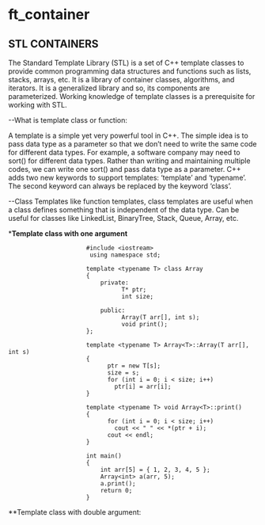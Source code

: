 # ft_container

STL CONTAINERS
---------------

The Standard Template Library (STL) is a set of C++ template classes to provide common programming data structures and functions such as lists, stacks, arrays, etc. It is a library of container classes, algorithms, and iterators. It is a generalized library and so, its components are parameterized. Working knowledge of template classes is a prerequisite for working with STL. 

--What is template class or function:

A template is a simple yet very powerful tool in C++. The simple idea is to pass data type as a parameter so that we don’t need to write the same code for different data types. For example, a software company may need to sort() for different data types. Rather than writing and maintaining multiple codes, we can write one sort() and pass data type as a parameter. 
C++ adds two new keywords to support templates: ‘template’ and ‘typename’. The second keyword can always be replaced by the keyword ‘class’.

--Class Templates like function templates, class templates are useful when a class defines something that is independent of the data type. Can be useful for classes like LinkedList, BinaryTree, Stack, Queue, Array, etc. 




***Template class with one argument**

                          #include <iostream>
                           using namespace std;

                          template <typename T> class Array 
                          {
                              private:
	                                T* ptr;
	                                int size;

                              public:
	                                Array(T arr[], int s);
	                                void print();
                          };

                          template <typename T> Array<T>::Array(T arr[], int s)
                          {
	                            ptr = new T[s];
	                            size = s;
	                            for (int i = 0; i < size; i++)
		                          ptr[i] = arr[i];
                          }

                          template <typename T> void Array<T>::print()
                          {
	                            for (int i = 0; i < size; i++)
		                          cout << " " << *(ptr + i);
	                            cout << endl;
                          }

                          int main()
                          {
	                          int arr[5] = { 1, 2, 3, 4, 5 };
	                          Array<int> a(arr, 5);
	                          a.print();
	                          return 0;
                          }
**Template class with double argument:
	
